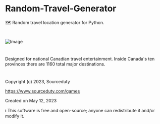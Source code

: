 # Random-Travel-Generator
🗺️ Random travel location generator for Python.
#
![Image](https://github.com/sourceduty/Random-Travel-Generator/assets/123030236/e5120426-256e-464f-9cdb-7a6e1f12e220)
#
Designed for national Canadian travel entertainment.
Inside Canada's ten provinces there are 1160 total major destinations.
#
Copyright (c) 2023, Sourceduty

https://www.sourceduty.com/games

Created on May 12, 2023

ℹ️ This software is free and open-source; anyone can redistribute it and/or modify it.
